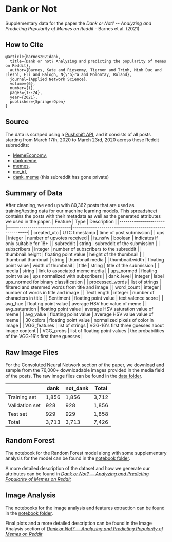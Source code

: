 # Dank or Not

Supplementary data for the paper the _Dank or Not? -- Analyzing and Predicting Popularity of Memes on Reddit_ - Barnes et al. (2021)

## How to Cite

```
@article{barnes2021dank,
  title={Dank or not? Analyzing and predicting the popularity of memes on Reddit},
  author={Barnes, Kate and Riesenmy, Tiernon and Trinh, Minh Duc and Lleshi, Eli and Balogh, N{\'o}ra and Molontay, Roland},
  journal={Applied Network Science},
  volume={6},
  number={1},
  pages={1--24},
  year={2021},
  publisher={SpringerOpen}
}
```

## Source

The data is scraped using a [Pushshift API](https://pypi.org/project/psaw/), and it consists of all posts starting from March 17th, 2020 to March 23rd, 2020 across these Reddit subreddits:

- [MemeEconomy](https://www.reddit.com/r/MemeEconomy/),
- [dankmeme](https://www.reddit.com/r/dankmeme/),
- [memes](https://www.reddit.com/r/memes/),
- [me_irl](https://www.reddit.com/r/me_irl/),
- [dank_meme](https://www.reddit.com/r/dank_meme/) (this subreddit has gone private)

## Summary of Data

After cleaning, we end up with 80,362 posts that are used as training/testing data for our machine learning models. This [spreadsheet](./data/final_dank.csv) contains the posts with their metadata as well as the generated attributes we used in the paper.
| Feature | Type | Description |
|----------------------|-------------------------------|--------------------------------------------------------|
| created_utc | UTC timestamp | time of post submission |
| ups | integer | number of upvotes received |
| is_nsfw | boolean | indicates if only suitable for 18\+ |
| subreddit | string | subreddit of the submission |
| subscribers | integer | number of subscribers to the subreddit |
| thumbnail\.height | floating point value | height of the thumbnail |
| thumbnail\.thumbnail | string | thumbnail media |
| thumbnail\.width | floating point value | width of thumbnail |
| title | string | title of the submission |
| media | string | link to associated meme media |
| ups_normed | floating point value | ups normalized with subscribers |
| dank_level | integer | label ups_normed for binary classification |
| processed_words | list of strings | filtered and stemmed words from title and image |
| word_count | integer | number of words in title and image |
| TextLength | integer | number of characters in title |
| Sentiment | floating point value | text valence score |
| avg_hue | floating point value | average HSV hue value of meme |
| avg_saturation | floating point value | average HSV saturation value of meme |
| avg_value | floating point value | average HSV value value of meme |
| 30 colors | floating point value | normalized pixels of color in image |
| VGG_features | list of strings | VGG\-16's first three guesses about image content |
| VGG_probs | list of floating point values | the probabilities of the VGG\-16's first three guesses |

## Raw Image Files

For the Convoluted Neural Network section of the paper, we download and sample from the 76,000+ downloadable images provided in the media field of the posts. The raw image files can be found in the [data folder](./data).

|                | dank  | not_dank | Total |
| -------------- | ----- | -------- | ----- |
| Training set   | 1,856 | 1,856    | 3,712 |
| Validation set | 928   | 928      | 1,856 |
| Test set       | 929   | 929      | 1,858 |
| Total          | 3,713 | 3,713    | 7,426 |

## Random Forest

The notebook for the Random Forest model along with some supplementary analysis for the model can be found in the [notebook folder](./notebook).

A more detailed description of the dataset and how we generate our attributes can be found in [_Dank or Not? -- Analyzing and Predicting Popularity of Memes on Reddit_](https://appliednetsci.springeropen.com/articles/10.1007/s41109-021-00358-7)

## Image Analysis

The notebooks for the image analysis and features extraction can be found in the [notebook folder](./notebook).

Final plots and a more detailed description can be found in the Image Analysis section of [_Dank or Not? -- Analyzing and Predicting Popularity of Memes on Reddit_](https://appliednetsci.springeropen.com/articles/10.1007/s41109-021-00358-7)
